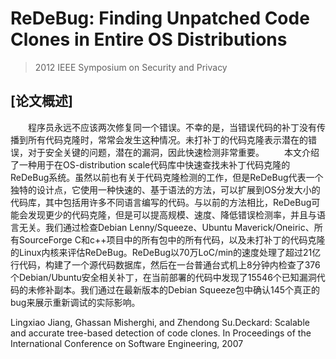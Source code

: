 # ReDeBug: Finding Unpatched Code Clones in Entire OS Distributions

>2012 IEEE Symposium on Security and Privacy

## [论文概述]

&emsp;&emsp;程序员永远不应该两次修复同一个错误。不幸的是，当错误代码的补丁没有传播到所有代码克隆时，常常会发生这种情况。未打补丁的代码克隆表示潜在的错误，对于安全关键的问题，潜在的漏洞，因此快速检测非常重要。
&emsp;&emsp;本文介绍了一种用于在OS-distribution scale代码库中快速查找未补丁代码克隆的ReDeBug系统。虽然以前也有关于代码克隆检测的工作，但是ReDeBug代表一个独特的设计点，它使用一种快速的、基于语法的方法，可以扩展到OS分发大小的代码库，其中包括用许多不同语言编写的代码。与以前的方法相比，ReDeBug可能会发现更少的代码克隆，但是可以提高规模、速度、降低错误检测率，并且与语言无关。我们通过检查Debian Lenny/Squeeze、Ubuntu Maverick/Oneiric、所有SourceForge C和c++项目中的所有包中的所有代码，以及未打补丁的代码克隆的Linux内核来评估ReDeBug。ReDeBug以70万LoC/min的速度处理了超过21亿行代码，构建了一个源代码数据库，然后在一台普通台式机上8分钟内检查了376个Debian/Ubuntu安全相关补丁，在当前部署的代码中发现了15546个已知漏洞代码的未修补副本。我们通过在最新版本的Debian Squeeze包中确认145个真正的bug来展示重新调试的实际影响。
  

Lingxiao Jiang, Ghassan Misherghi, and Zhendong Su.Deckard: Scalable and accurate tree-based detection of code clones. In Proceedings of the International Conference on Software Engineering, 2007
